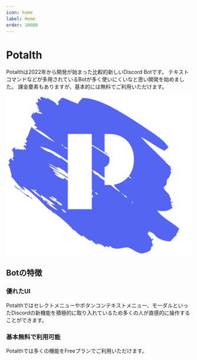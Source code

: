 ```yaml
---
icon: home
label: Home
order: 10000
---
```

# Potalth

Potalthは2022年から開発が始まった比較的新しいDiscord Botです。
テキストコマンドなどが多用されているBotが多く使いにくいなと思い開発を始めました。
課金要素もありますが、基本的には無料でご利用いただけます。

![](/potalth.png)

## Botの特徴
### 優れたUI
Potalthではセレクトメニューやボタンコンテキストメニュー、モーダルといったDiscordの新機能を積極的に取り入れているため多くの人が直感的に操作することができます。
### 基本無料で利用可能
Potalthでは多くの機能をFreeプランでご利用いただけます。